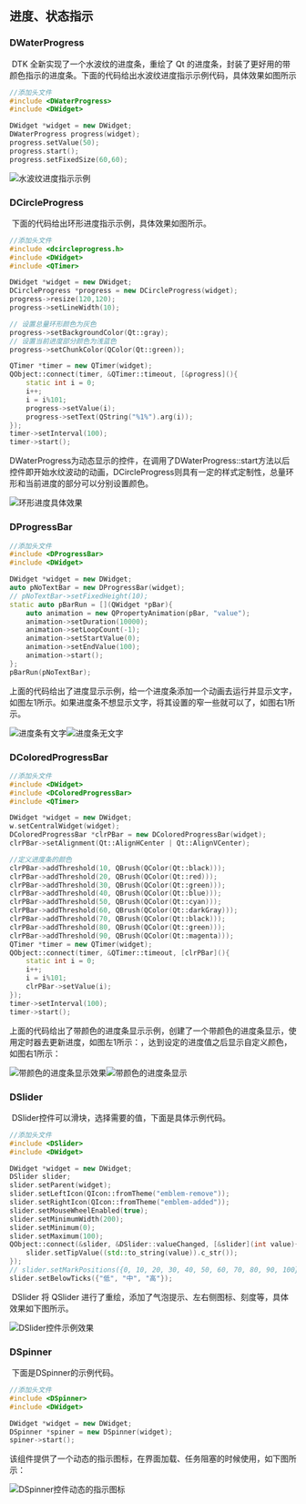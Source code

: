 ## 进度、状态指示

### DWaterProgress

​		DTK 全新实现了一个水波纹的进度条，重绘了 Qt 的进度条，封装了更好用的带颜色指示的进度条。下面的代码给出水波纹进度指示示例代码，具体效果如图所示

```c++
//添加头文件
#include <DWaterProgress>
#include <DWidget>

DWidget *widget = new DWidget;
DWaterProgress progress(widget);
progress.setValue(50);
progress.start();
progress.setFixedSize(60,60);
```

![水波纹进度指示示例](img/image-20231205184558617.png)



### DCircleProgress

​		下面的代码给出环形进度指示示例，具体效果如图所示。

```c++
//添加头文件
#include <dcircleprogress.h>
#include <DWidget>
#include <QTimer>

DWidget *widget = new DWidget;
DCircleProgress *progress = new DCircleProgress(widget);
progress->resize(120,120);
progress->setLineWidth(10);

// 设置总量环形颜色为灰色
progress->setBackgroundColor(Qt::gray);
// 设置当前进度部分颜色为浅蓝色
progress->setChunkColor(QColor(Qt::green));

QTimer *timer = new QTimer(widget);
QObject::connect(timer, &QTimer::timeout, [&progress](){
    static int i = 0;
    i++;
    i = i%101;
    progress->setValue(i);
    progress->setText(QString("%1%").arg(i));
});
timer->setInterval(100);
timer->start();
```

​		DWaterProgress为动态显示的控件，在调用了DWaterProgress::start方法以后控件即开始水纹波动的动画，DCircleProgress则具有一定的样式定制性，总量环形和当前进度的部分可以分别设置颜色。

![环形进度具体效果](img/image-20231205184628178.png)



### DProgressBar

```c++
//添加头文件
#include <DProgressBar>
#include <DWidget>

DWidget *widget = new DWidget;
auto pNoTextBar = new DProgressBar(widget);
// pNoTextBar->setFixedHeight(10);
static auto pBarRun = [](QWidget *pBar){
    auto animation = new QPropertyAnimation(pBar, "value");
    animation->setDuration(10000);
    animation->setLoopCount(-1);
    animation->setStartValue(0);
    animation->setEndValue(100);
    animation->start();
};
pBarRun(pNoTextBar);
```

​		上面的代码给出了进度显示示例，给一个进度条添加一个动画去运行并显示文字，如图左1所示。如果进度条不想显示文字，将其设置的窄一些就可以了，如图右1所示。

![进度条有文字](img/image-20231205184640021.png)![进度条无文字](img/image-20231205184723090.png)



### DColoredProgressBar

```c++
//添加头文件
#include <DWidget>
#include <DColoredProgressBar>
#include <QTimer>

DWidget *widget = new DWidget;
w.setCentralWidget(widget);
DColoredProgressBar *clrPBar = new DColoredProgressBar(widget);
clrPBar->setAlignment(Qt::AlignHCenter | Qt::AlignVCenter);

//定义进度条的颜色
clrPBar->addThreshold(10, QBrush(QColor(Qt::black)));
clrPBar->addThreshold(20, QBrush(QColor(Qt::red)));
clrPBar->addThreshold(30, QBrush(QColor(Qt::green)));
clrPBar->addThreshold(40, QBrush(QColor(Qt::blue)));
clrPBar->addThreshold(50, QBrush(QColor(Qt::cyan)));
clrPBar->addThreshold(60, QBrush(QColor(Qt::darkGray)));
clrPBar->addThreshold(70, QBrush(QColor(Qt::black)));
clrPBar->addThreshold(80, QBrush(QColor(Qt::green)));
clrPBar->addThreshold(90, QBrush(QColor(Qt::magenta)));
QTimer *timer = new QTimer(widget);
QObject::connect(timer, &QTimer::timeout, [clrPBar](){
    static int i = 0;
    i++;
    i = i%101;
    clrPBar->setValue(i);
});
timer->setInterval(100);
timer->start();
```

​		上面的代码给出了带颜色的进度条显示示例，创建了一个带颜色的进度条显示，使用定时器去更新进度，如图左1所示：，达到设定的进度值之后显示自定义颜色，如图右1所示：

![带颜色的进度条显示效果](img/image-20231205185242628.png)![带颜色的进度条显示](img/image-20231205185254454.png)



### DSlider

​		DSlider控件可以滑块，选择需要的值，下面是具体示例代码。

```c++
//添加头文件
#include <DSlider>
#include <DWidget>

DWidget *widget = new DWidget;
DSlider slider;
slider.setParent(widget);
slider.setLeftIcon(QIcon::fromTheme("emblem-remove"));
slider.setRightIcon(QIcon::fromTheme("emblem-added"));
slider.setMouseWheelEnabled(true);
slider.setMinimumWidth(200);
slider.setMinimum(0);
slider.setMaximum(100);
QObject::connect(&slider, &DSlider::valueChanged, [&slider](int value){
    slider.setTipValue((std::to_string(value)).c_str());
});
// slider.setMarkPositions({0, 10, 20, 30, 40, 50, 60, 70, 80, 90, 100});
slider.setBelowTicks({"低", "中", "高"});
```

​		DSlider 将 QSlider 进行了重绘，添加了气泡提示、左右侧图标、刻度等，具体效果如下图所示。

![DSlider控件示例效果](img/image-20231206185223917.png)



### DSpinner

​		下面是DSpinner的示例代码。

```c++
//添加头文件
#include <DSpinner>
#include <DWidget>

DWidget *widget = new DWidget;
DSpinner *spiner = new DSpinner(widget);
spiner->start();
```

​		该组件提供了一个动态的指示图标，在界面加载、任务阻塞的时候使用，如下图所示：

![DSpinner控件动态的指示图标](img/image-20231205191128886.png)
